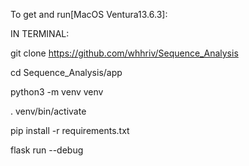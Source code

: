 To get and run[MacOS Ventura13.6.3]:

IN TERMINAL:



git clone https://github.com/whhriv/Sequence_Analysis

cd Sequence_Analysis/app

python3 -m venv venv

. venv/bin/activate

pip install -r requirements.txt

flask run --debug